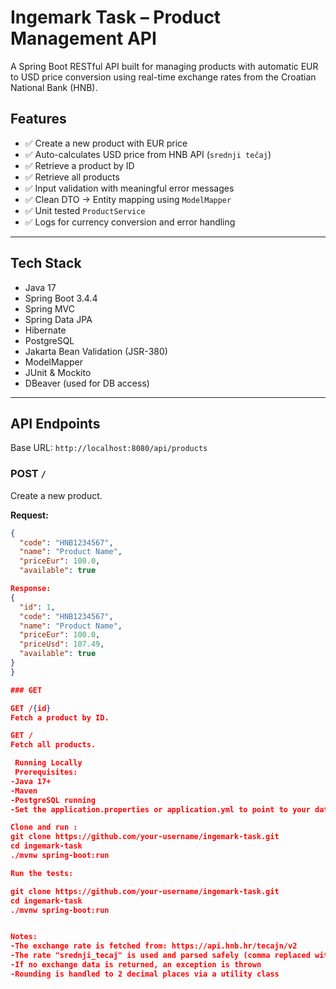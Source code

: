 # Ingemark Task – Product Management API

A Spring Boot RESTful API built for managing products with automatic EUR to USD price conversion using real-time exchange rates from the Croatian National Bank (HNB).

## Features

- ✅ Create a new product with EUR price
- ✅ Auto-calculates USD price from HNB API (`srednji tečaj`)
- ✅ Retrieve a product by ID
- ✅ Retrieve all products
- ✅ Input validation with meaningful error messages
- ✅ Clean DTO → Entity mapping using `ModelMapper`
- ✅ Unit tested `ProductService`
- ✅ Logs for currency conversion and error handling

---

## Tech Stack

- Java 17
- Spring Boot 3.4.4
- Spring MVC
- Spring Data JPA
- Hibernate
- PostgreSQL
- Jakarta Bean Validation (JSR-380)
- ModelMapper
- JUnit & Mockito
- DBeaver (used for DB access)

---

## API Endpoints

Base URL: `http://localhost:8080/api/products`

### POST `/`
Create a new product.

**Request:**
```json
{
  "code": "HNB1234567",
  "name": "Product Name",
  "priceEur": 100.0,
  "available": true

Response:
{
  "id": 1,
  "code": "HNB1234567",
  "name": "Product Name",
  "priceEur": 100.0,
  "priceUsd": 107.49,
  "available": true
}
}

### GET

GET /{id}
Fetch a product by ID.

GET /
Fetch all products.

 Running Locally
 Prerequisites:
-Java 17+
-Maven
-PostgreSQL running
-Set the application.properties or application.yml to point to your database

Clone and run :
git clone https://github.com/your-username/ingemark-task.git
cd ingemark-task
./mvnw spring-boot:run

Run the tests:

git clone https://github.com/your-username/ingemark-task.git
cd ingemark-task
./mvnw spring-boot:run


Notes:
-The exchange rate is fetched from: https://api.hnb.hr/tecajn/v2
-The rate "srednji_tecaj" is used and parsed safely (comma replaced with dot)
-If no exchange data is returned, an exception is thrown
-Rounding is handled to 2 decimal places via a utility class





